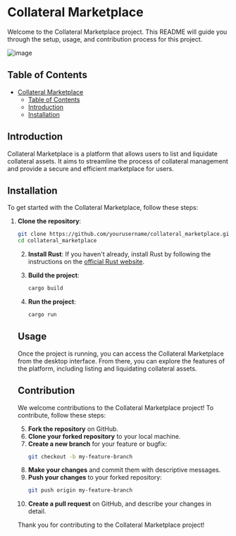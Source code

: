 # Collateral Marketplace

Welcome to the Collateral Marketplace project. This README will guide you through the setup, usage, and contribution process for this project.

![image](https://github.com/user-attachments/assets/81be9d10-ab5a-4066-9273-961d2ed55b07)

## Table of Contents

- [Collateral Marketplace](#collateral-marketplace)
  - [Table of Contents](#table-of-contents)
  - [Introduction](#introduction)
  - [Installation](#installation)

## Introduction

Collateral Marketplace is a platform that allows users to list and liquidate collateral assets. It aims to streamline the process of collateral management and provide a secure and efficient marketplace for users.

## Installation

To get started with the Collateral Marketplace, follow these steps:

1. **Clone the repository**:
    ```bash
    git clone https://github.com/yourusername/collateral_marketplace.git
    cd collateral_marketplace
    ```
    2. **Install Rust**:
        If you haven't already, install Rust by following the instructions on the [official Rust website](https://www.rust-lang.org/tools/install).

    3. **Build the project**:
        ```bash
        cargo build
        ```

    4. **Run the project**:
        ```bash
        cargo run
        ```

    ## Usage

    Once the project is running, you can access the Collateral Marketplace from the desktop interface. From there, you can explore the features of the platform, including listing and liquidating collateral assets.

    ## Contribution

    We welcome contributions to the Collateral Marketplace project! To contribute, follow these steps:

    5. **Fork the repository** on GitHub.
    6. **Clone your forked repository** to your local machine.
    7. **Create a new branch** for your feature or bugfix:
        ```bash
        git checkout -b my-feature-branch
        ```
    8. **Make your changes** and commit them with descriptive messages.
    9. **Push your changes** to your forked repository:
        ```bash
        git push origin my-feature-branch
        ```
    10. **Create a pull request** on GitHub, and describe your changes in detail.

    Thank you for contributing to the Collateral Marketplace project!
